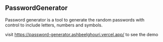 ## PasswordGenerator

Password generator is a tool to generate the random passwords with control to include letters, numbers and symbols.

visit https://password-generator.ashbeelghouri.vercel.app/ to see the demo
